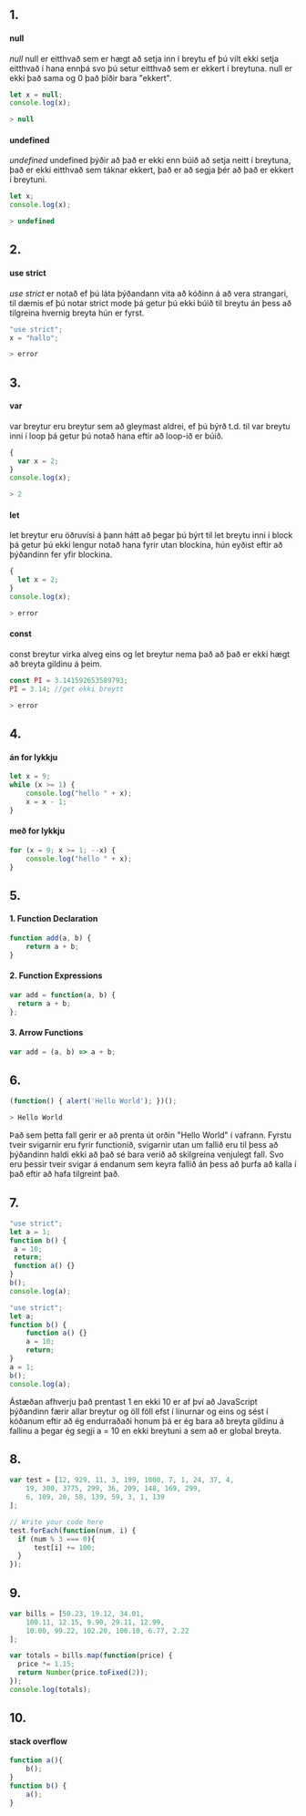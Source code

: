 ## 1. 
#### null
*null*
null er eitthvað sem er hægt að setja inn í breytu ef þú
vilt ekki setja eitthvað í hana ennþá svo þú setur eitthvað sem er ekkert í breytuna. null er ekki það sama og 0 það þíðir bara "ekkert".
```javascript
let x = null;
console.log(x);

> null
```
#### undefined
*undefined*
undefined þýðir að það er ekki enn
búið að setja neitt í
breytuna, það er ekki eitthvað sem táknar ekkert, það er að segja þér að það er ekkert í breytuni.
```javascript
let x;
console.log(x);

> undefined
```

## 2.
#### use strict
*use strict* er notað ef þú láta þýðandann vita að kóðinn á 
að vera strangari, til dæmis ef þú notar strict mode þá getur þú ekki búið til breytu án þess að tilgreina hvernig breyta hún er fyrst.
```javascript
"use strict";
x = "hallo";

> error
```

## 3.
#### var
 var breytur eru breytur sem að gleymast aldrei, ef þú býrð t.d. til var breytu inni í loop þá getur þú notað hana eftir að loop-ið er búið.
```javascript
{ 
  var x = 2; 
}
console.log(x);

> 2
```
#### let
let breytur eru öðruvísi á þann hátt að þegar þú býrt til let breytu inni í block þá getur þú ekki lengur notað hana fyrir utan blockina, hún eyðist eftir að þýðandinn fer yfir blockina.
```javascript
{ 
  let x = 2; 
}
console.log(x);

> error
```

#### const
const breytur virka alveg eins og let breytur nema það að það er ekki hægt að breyta gildinu á þeim.
```javascript
const PI = 3.141592653589793;
PI = 3.14; //get ekki breytt

> error
```

## 4.
#### án for lykkju
```javascript
let x = 9;
while (x >= 1) {
    console.log("hello " + x);
    x = x - 1;
}
```
#### með for lykkju
```javascript
for (x = 9; x >= 1; --x) {
    console.log("hello " + x);
}
```

## 5.
#### 1. Function Declaration
```js
function add(a, b) {
    return a + b;
}
```
#### 2. Function Expressions
```js
var add = function(a, b) {
  return a + b;
};
```
#### 3. Arrow Functions
```js
var add = (a, b) => a + b;
```

## 6.
```js
(function() { alert('Hello World'); })(); 

> Hello World
```
Það sem þetta fall gerir er að prenta út orðin "Hello World" í vafrann. Fyrstu tveir svigarnir eru fyrir functionið, svigarnir utan um fallið eru til þess að þýðandinn haldi ekki að það sé bara verið að skilgreina venjulegt fall. Svo eru þessir tveir svigar á endanum sem keyra fallið án þess að þurfa að kalla í það eftir að hafa tilgreint það.


## 7.
```js
"use strict";
let a = 1;
function b() {
 a = 10;
 return;
 function a() {}
}
b();
console.log(a);
```

```js
"use strict";
let a;
function b() {
    function a() {}
    a = 10;
    return;
}
a = 1;
b();
console.log(a);
```
Ástæðan afhverju það prentast 1 en ekki 10 er af því að JavaScript þýðandinn færir allar breytur og öll föll efst í línurnar og eins og sést í kóðanum eftir að ég endurraðaði honum þá er ég bara að breyta gildinu á fallinu a þegar ég segji a = 10 en ekki breytuni a sem að er global breyta.

## 8.
```js
var test = [12, 929, 11, 3, 199, 1000, 7, 1, 24, 37, 4,
    19, 300, 3775, 299, 36, 209, 148, 169, 299,
    6, 109, 20, 58, 139, 59, 3, 1, 139
];

// Write your code here
test.forEach(function(num, i) {
  if (num % 3 === 0){
      test[i] += 100;
  }
});
```

## 9.
```js
var bills = [50.23, 19.12, 34.01,
    100.11, 12.15, 9.90, 29.11, 12.99,
    10.00, 99.22, 102.20, 100.10, 6.77, 2.22
];

var totals = bills.map(function(price) {
  price *= 1.15;
  return Number(price.toFixed(2));
});
console.log(totals);
```

## 10.
#### stack overflow
```js
function a(){
    b();
}
function b() {
    a();
}
```